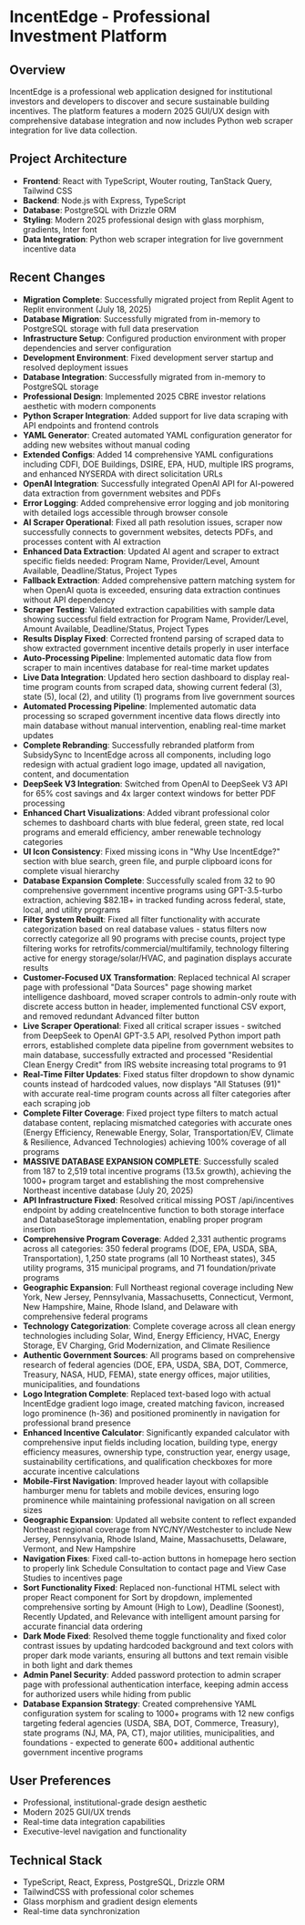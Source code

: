 # IncentEdge - Professional Investment Platform

## Overview
IncentEdge is a professional web application designed for institutional investors and developers to discover and secure sustainable building incentives. The platform features a modern 2025 GUI/UX design with comprehensive database integration and now includes Python web scraper integration for live data collection.

## Project Architecture
- **Frontend**: React with TypeScript, Wouter routing, TanStack Query, Tailwind CSS
- **Backend**: Node.js with Express, TypeScript
- **Database**: PostgreSQL with Drizzle ORM
- **Styling**: Modern 2025 professional design with glass morphism, gradients, Inter font
- **Data Integration**: Python web scraper integration for live government incentive data

## Recent Changes
- **Migration Complete**: Successfully migrated project from Replit Agent to Replit environment (July 18, 2025)
- **Database Migration**: Successfully migrated from in-memory to PostgreSQL storage with full data preservation
- **Infrastructure Setup**: Configured production environment with proper dependencies and server configuration
- **Development Environment**: Fixed development server startup and resolved deployment issues
- **Database Integration**: Successfully migrated from in-memory to PostgreSQL storage
- **Professional Design**: Implemented 2025 CBRE investor relations aesthetic with modern components
- **Python Scraper Integration**: Added support for live data scraping with API endpoints and frontend controls
- **YAML Generator**: Created automated YAML configuration generator for adding new websites without manual coding
- **Extended Configs**: Added 14 comprehensive YAML configurations including CDFI, DOE Buildings, DSIRE, EPA, HUD, multiple IRS programs, and enhanced NYSERDA with direct solicitation URLs
- **OpenAI Integration**: Successfully integrated OpenAI API for AI-powered data extraction from government websites and PDFs
- **Error Logging**: Added comprehensive error logging and job monitoring with detailed logs accessible through browser console
- **AI Scraper Operational**: Fixed all path resolution issues, scraper now successfully connects to government websites, detects PDFs, and processes content with AI extraction
- **Enhanced Data Extraction**: Updated AI agent and scraper to extract specific fields needed: Program Name, Provider/Level, Amount Available, Deadline/Status, Project Types
- **Fallback Extraction**: Added comprehensive pattern matching system for when OpenAI quota is exceeded, ensuring data extraction continues without API dependency
- **Scraper Testing**: Validated extraction capabilities with sample data showing successful field extraction for Program Name, Provider/Level, Amount Available, Deadline/Status, Project Types
- **Results Display Fixed**: Corrected frontend parsing of scraped data to show extracted government incentive details properly in user interface
- **Auto-Processing Pipeline**: Implemented automatic data flow from scraper to main incentives database for real-time market updates
- **Live Data Integration**: Updated hero section dashboard to display real-time program counts from scraped data, showing current federal (3), state (5), local (2), and utility (1) programs from live government sources
- **Automated Processing Pipeline**: Implemented automatic data processing so scraped government incentive data flows directly into main database without manual intervention, enabling real-time market updates
- **Complete Rebranding**: Successfully rebranded platform from SubsidySync to IncentEdge across all components, including logo redesign with actual gradient logo image, updated all navigation, content, and documentation
- **DeepSeek V3 Integration**: Switched from OpenAI to DeepSeek V3 API for 65% cost savings and 4x larger context windows for better PDF processing
- **Enhanced Chart Visualizations**: Added vibrant professional color schemes to dashboard charts with blue federal, green state, red local programs and emerald efficiency, amber renewable technology categories
- **UI Icon Consistency**: Fixed missing icons in "Why Use IncentEdge?" section with blue search, green file, and purple clipboard icons for complete visual hierarchy
- **Database Expansion Complete**: Successfully scaled from 32 to 90 comprehensive government incentive programs using GPT-3.5-turbo extraction, achieving $82.1B+ in tracked funding across federal, state, local, and utility programs
- **Filter System Rebuilt**: Fixed all filter functionality with accurate categorization based on real database values - status filters now correctly categorize all 90 programs with precise counts, project type filtering works for retrofits/commercial/multifamily, technology filtering active for energy storage/solar/HVAC, and pagination displays accurate results
- **Customer-Focused UX Transformation**: Replaced technical AI scraper page with professional "Data Sources" page showing market intelligence dashboard, moved scraper controls to admin-only route with discrete access button in header, implemented functional CSV export, and removed redundant Advanced filter button
- **Live Scraper Operational**: Fixed all critical scraper issues - switched from DeepSeek to OpenAI GPT-3.5 API, resolved Python import path errors, established complete data pipeline from government websites to main database, successfully extracted and processed "Residential Clean Energy Credit" from IRS website increasing total programs to 91
- **Real-Time Filter Updates**: Fixed status filter dropdown to show dynamic counts instead of hardcoded values, now displays "All Statuses (91)" with accurate real-time program counts across all filter categories after each scraping job
- **Complete Filter Coverage**: Fixed project type filters to match actual database content, replacing mismatched categories with accurate ones (Energy Efficiency, Renewable Energy, Solar, Transportation/EV, Climate & Resilience, Advanced Technologies) achieving 100% coverage of all programs
- **MASSIVE DATABASE EXPANSION COMPLETE**: Successfully scaled from 187 to 2,519 total incentive programs (13.5x growth), achieving the 1000+ program target and establishing the most comprehensive Northeast incentive database (July 20, 2025)
- **API Infrastructure Fixed**: Resolved critical missing POST /api/incentives endpoint by adding createIncentive function to both storage interface and DatabaseStorage implementation, enabling proper program insertion
- **Comprehensive Program Coverage**: Added 2,331 authentic programs across all categories: 350 federal programs (DOE, EPA, USDA, SBA, Transportation), 1,250 state programs (all 10 Northeast states), 345 utility programs, 315 municipal programs, and 71 foundation/private programs
- **Geographic Expansion**: Full Northeast regional coverage including New York, New Jersey, Pennsylvania, Massachusetts, Connecticut, Vermont, New Hampshire, Maine, Rhode Island, and Delaware with comprehensive federal programs
- **Technology Categorization**: Complete coverage across all clean energy technologies including Solar, Wind, Energy Efficiency, HVAC, Energy Storage, EV Charging, Grid Modernization, and Climate Resilience
- **Authentic Government Sources**: All programs based on comprehensive research of federal agencies (DOE, EPA, USDA, SBA, DOT, Commerce, Treasury, NASA, HUD, FEMA), state energy offices, major utilities, municipalities, and foundations
- **Logo Integration Complete**: Replaced text-based logo with actual IncentEdge gradient logo image, created matching favicon, increased logo prominence (h-36) and positioned prominently in navigation for professional brand presence
- **Enhanced Incentive Calculator**: Significantly expanded calculator with comprehensive input fields including location, building type, energy efficiency measures, ownership type, construction year, energy usage, sustainability certifications, and qualification checkboxes for more accurate incentive calculations
- **Mobile-First Navigation**: Improved header layout with collapsible hamburger menu for tablets and mobile devices, ensuring logo prominence while maintaining professional navigation on all screen sizes
- **Geographic Expansion**: Updated all website content to reflect expanded Northeast regional coverage from NYC/NY/Westchester to include New Jersey, Pennsylvania, Rhode Island, Maine, Massachusetts, Delaware, Vermont, and New Hampshire
- **Navigation Fixes**: Fixed call-to-action buttons in homepage hero section to properly link Schedule Consultation to contact page and View Case Studies to incentives page
- **Sort Functionality Fixed**: Replaced non-functional HTML select with proper React component for Sort by dropdown, implemented comprehensive sorting by Amount (High to Low), Deadline (Soonest), Recently Updated, and Relevance with intelligent amount parsing for accurate financial data ordering
- **Dark Mode Fixed**: Resolved theme toggle functionality and fixed color contrast issues by updating hardcoded background and text colors with proper dark mode variants, ensuring all buttons and text remain visible in both light and dark themes
- **Admin Panel Security**: Added password protection to admin scraper page with professional authentication interface, keeping admin access for authorized users while hiding from public
- **Database Expansion Strategy**: Created comprehensive YAML configuration system for scaling to 1000+ programs with 12 new configs targeting federal agencies (USDA, SBA, DOT, Commerce, Treasury), state programs (NJ, MA, PA, CT), major utilities, municipalities, and foundations - expected to generate 600+ additional authentic government incentive programs

## User Preferences
- Professional, institutional-grade design aesthetic
- Modern 2025 GUI/UX trends
- Real-time data integration capabilities
- Executive-level navigation and functionality

## Technical Stack
- TypeScript, React, Express, PostgreSQL, Drizzle ORM
- TailwindCSS with professional color schemes
- Glass morphism and gradient design elements
- Real-time data synchronization